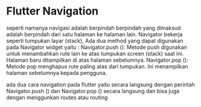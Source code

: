 # Flutter Navigation

seperti namanya navigasi adalah berpindah berpindah yang dimaksud adalah berpindah dari satu halaman ke halaman lain.
Navigator bekerja seperti tumpukan layar (stack), Ada dua method yang dapat digunakan pada Navigator widget yaitu :
Navigator.push (): Metode push digunakan untuk menambahkan rute lain ke atas tumpukan screen (stack) saat ini. Halaman baru ditampilkan di atas halaman sebelumnya.
Navigator.pop (): Metode pop menghapus rute paling atas dari tumpukan. Ini menampilkan halaman sebelumnya kepada pengguna.

ada dua cara navigation pada flutter yaitu secara langsung dengan perintah Navigator.push () dan Navigator.pop () secara langsung dan bisa juga dengan menggunkan routes atau routing